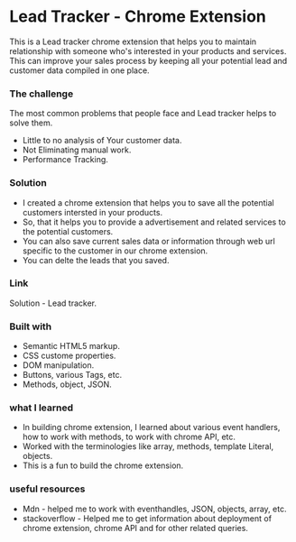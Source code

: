 # Lead Tracker - Chrome Extension

This is a Lead tracker chrome extension that helps you to maintain relationship with someone who's interested in your products and services. This can improve your sales process by keeping all your potential lead and customer data compiled in one place.

### The challenge

The most common problems that people face and Lead tracker helps to solve them.

- Little to no analysis of Your customer data.
- Not Eliminating manual work.
- Performance Tracking.

### Solution
- I created a chrome extension that helps you to save all the potential customers intersted in your products.
- So, that it helps you to provide a advertisement and related services to the potential customers.
- You can also save current sales data or information through web url specific to the customer in our chrome extension.
- You can delte the leads that you saved.

### Link
Solution - Lead tracker.

### Built with
- Semantic HTML5 markup.
- CSS custome properties.
- DOM manipulation.
- Buttons, various Tags, etc.
- Methods, object, JSON.

### what I learned

- In building chrome extension, I learned about various event handlers, how to work with methods, to work with chrome API, etc.
- Worked with the terminologies like array, methods, template Literal, objects.
- This is a fun to build the chrome extension.

### useful resources

- Mdn - helped me to work with eventhandles, JSON, objects, array, etc.
- stackoverflow - Helped me to get information about deployment of chrome extension, chrome API and for other related queries.
